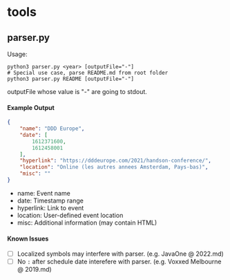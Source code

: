 # tools
## parser.py
Usage:
```
python3 parser.py <year> [outputFile="-"]
# Special use case, parse README.md from root folder
python3 parser.py README [outputFile="-"]
```
outputFile whose value is "-" are going to stdout.

#### Example Output
```json
{
	"name": "DDD Europe",
	"date": [
		1612371600,
		1612458001
	],
	"hyperlink": "https://dddeurope.com/2021/handson-conference/",
	"location": "Online (les autres annees Amsterdam, Pays-bas)",
	"misc": ""
}
```
 - name: Event name
 - date: Timestamp range
 - hyperlink: Link to event
 - location: User-defined event location
 - misc: Additional information (may contain HTML)

#### Known Issues
 - [ ] Localized symbols may interfere with parser. (e.g. JavaOne @ 2022.md)
 - [ ] No `:` after schedule date interefere with parser. (e.g. Voxxed Melbourne @ 2019.md)
